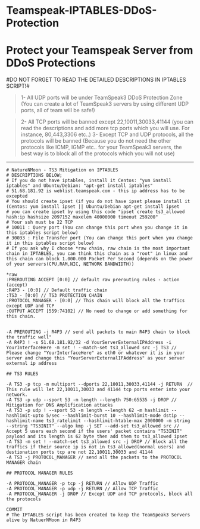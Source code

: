 # Teamspeak-IPTABLES-DDoS-Protection #
# Protect your Teamspeak Server from DDoS Protections #

#DO NOT FORGET TO READ THE DETAILED DESCRIPTIONS IN IPTABLES SCRIPT!#
> 1- All UDP ports will be under TeamSpeak3 DDoS Protection Zone (You can create a lot of TeamSpeak3 servers by using different UDP ports, all of team will be safe!)

> 2- All TCP ports will be banned except 22,10011,30033,41144 (you can read the descriptions and add more tcp ports which you will use. For instance, 80,443,3306 etc..)
> 3- Except TCP and UDP protocols, all the protocols will be banned (Because you do not need the other protocols like ICMP, IGMP etc.. for your TeamSpeak3 servers, the best way is to block all of the protocols which you will not use)


---

```
# NatureNMoon - TS3 Mitigation on IPTABLES
# DESCRIPTIONS BELOW;
# If you do not have iptables, install it Centos: "yum install iptables" and Ubuntu/Debian: "apt-get install iptables"
# 51.68.181.92 is weblist.teamspeak.com - this ip address has to be excepted
# You should create ipset (if you do not have ipset please install it (Centos: yum install ipset || Ubuntu/Debian apt-get install ipset
# you can create ipset by using this code "ipset create ts3_allowed hash:ip hashsize 2097152 maxelem 40000000 timeout 259200"
# Your ssh must be 22 TCP
# 10011 : Query port (You can change this port when you change it in this iptables script below)
# 30033 : File Transfer port (You can change this port when you change it in this iptables script below)
# If you ask why I choose *raw chain, raw chain is the most important chain in IPTABLES, you can think this chain as a "root" in linux and this chain can block 1.000.000 Packet Per Second (depends on the power of your servers(CPU,RAM,NIC, NETWORK BANDWIDTH))

*raw
:PREROUTING ACCEPT [0:0] // default raw prerouting rules - action (accept)
:R4P3 - [0:0] // Default traffic chain
:TS3 - [0:0] // TS3 PROTECTION CHAIN
:PROTOCOL_MANAGER - [0:0] // This chain will block all the traffics except UDP and TCP
:OUTPUT ACCEPT [559:74102] // No need to change or add something for this chain.


-A PREROUTING -j R4P3 // send all packets to main R4P3 chain to block the traffic well"
-A R4P3 ! -s 51.68.181.92/32 -d YourServerExternalIPAddress -i YourInterfaceHere -m set ! --match-set ts3_allowed src -j TS3 // Please change "YourInterfaceHere" as eth0 or whatever it is in your server and change this "YourServerExternalIPAddress" as your server external ip address

## TS3 RULES

-A TS3 -p tcp -m multiport --dports 22,10011,30033,41144 -j RETURN  // This rule will let 22,10011,30033 and 41144 tcp ports enter into your network.
-A TS3 -p udp --sport 53 -m length --length 750:65535 -j DROP // Mitigation for DNS Amplification attacks
-A TS3 -p udp ! --sport 53 -m length --length 62 -m hashlimit --hashlimit-upto 5/sec --hashlimit-burst 10 --hashlimit-mode dstip --hashlimit-name ts3_ratelimit --hashlimit-htable-max 2000000 -m string --string "TS3INIT" --algo kmp -j SET --add-set ts3_allowed src // Accept 5 users each second if the users' packet contains "TS3INIT" payload and its length is 62 byte then add them to ts3_allowed ipset
-A TS3 -m set ! --match-set ts3_allowed src -j DROP // Block all the traffics if their source ip is not in ts3_allowed(normal users) and destionation ports tcp are not 22,10011,30033 and 41144
-A TS3 -j PROTOCOL_MANAGER // send all the packets to the PROTOCOL MANAGER chain

## PROTOCOL MANAGER RULES

-A PROTOCOL_MANAGER -p tcp -j RETURN // Allow UDP Traffic
-A PROTOCOL_MANAGER -p udp -j RETURN // Allow TCP Traffic
-A PROTOCOL_MANAGER -j DROP // Except UDP and TCP protocols, block all the protocols

COMMIT
# The IPTABLES script has been created to keep the TeamSpeak3 Servers alive by NatuerNMoon in R4P3
```
